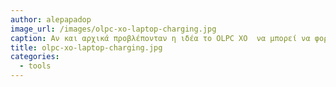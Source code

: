 ```yaml
---
author: alepapadop
image_url: /images/olpc-xo-laptop-charging.jpg
caption: Αν και αρχικά προβλέπονταν η ιδέα το OLPC XO  να μπορεί να φορτιστεί με χειροκίνητη γεννήτρια τελικά η ιδέα εγκαταλήφθεικε και χρησιμοποιείται το ηλεκτρικό δίκτυο για την φόρτιση του. Το ηλεκτρικό ρεύμα είναι κάτι που δεν θεωρείται δεδομένο σε πολλές περιοχές του πλανήτη.
title: olpc-xo-laptop-charging.jpg
categories:
  - tools
---
```

